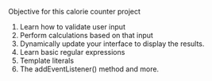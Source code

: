 Objective for this calorie counter project
1. Learn how to validate user input
2. Perform calculations based on that input
3. Dynamically update your interface to display the results.
4. Learn basic regular expressions
5. Template literals
6. The addEventListener() method and more.
